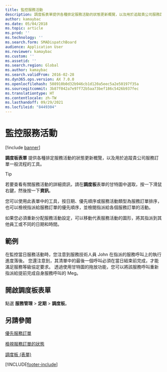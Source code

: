 ```yaml
---
title: 監控服務活動
description: 調度板表單提供各種排定服務活動的狀態更新概覽，以及用於追蹤貴公司服務訂單一般流程的工具。
author: kamaybac
ms.date: 05/04/2018
ms.topic: article
ms.prod: ''
ms.technology: ''
ms.search.form: SMADispatchBoard
audience: Application User
ms.reviewer: kamaybac
ms.custom: ''
ms.assetid: ''
ms.search.region: Global
ms.author: kamaybac
ms.search.validFrom: 2016-02-28
ms.dyn365.ops.version: AX 7.0.0
ms.openlocfilehash: 508910b0d32b946cb1d120a5eec5a2e50197f35a
ms.sourcegitcommit: 3b87f042a7e97f72b5aa73bef186c5426b937fec
ms.translationtype: HT
ms.contentlocale: zh-TW
ms.lasthandoff: 09/29/2021
ms.locfileid: "8449304"
---
```

# <a name="monitor-service-activities"></a>監控服務活動 

[!include [banner](../includes/banner.md)]


**調度板表單** 提供各種排定服務活動的狀態更新概覽，以及用於追蹤貴公司服務訂單一般流程的工具。


> [!TIP]
> <P>若要查看有關服務活動的詳細資訊，請在<STRONG>調度板</STRONG>表單的甘特圖中選取，按一下滑鼠右鍵，然後按一下<STRONG>資訊</STRONG>。</P>


您可以使用此表單中的工具，按日期、優先順序或服務活動類型為服務訂單排序，也可以檢視指派給服務訂單的優先順序，並檢閱指派給各個服務訂單的活動。

如果您必須重新分配服務活動設定，可以移動代表服務活動的圖形，將其指派到其他員工或不同的日期和時間。

## <a name="example"></a>範例

在監控當日服務活動時，您注意到服務技術人員 John 在指派的服務呼叫上的執行進度落後。 您還注意到，其清單中的最後一個呼叫必須在當日結束前完成，才能滿足服務等級協定要求。 透過使用甘特圖的拖放功能，您可以將該服務呼叫重新指派給提前完成自身服務呼叫的 Meg。

## <a name="open-the-dispatch-board-form"></a>開啟調度板表單

點選 **服務管理** \> **定期** \> **調度板**。

## <a name="see-also"></a>另請參閱

[優先服務訂單](prioritize-service-orders.md)

[檢視服務訂單的狀態](view-the-status-of-service-orders.md)

[調度板 (表單)](https://technet.microsoft.com/library/hh242789\(v=ax.60\))

  




[!INCLUDE[footer-include](../../includes/footer-banner.md)]